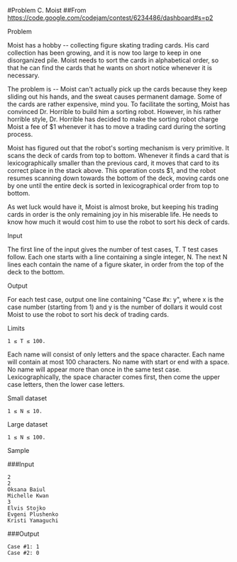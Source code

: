 #Problem C. Moist
##From https://code.google.com/codejam/contest/6234486/dashboard#s=p2

Problem

Moist has a hobby -- collecting figure skating trading cards. His card collection has been growing, and it is now too large to keep in one disorganized pile. Moist needs to sort the cards in alphabetical order, so that he can find the cards that he wants on short notice whenever it is necessary.

The problem is -- Moist can't actually pick up the cards because they keep sliding out his hands, and the sweat causes permanent damage. Some of the cards are rather expensive, mind you. To facilitate the sorting, Moist has convinced Dr. Horrible to build him a sorting robot. However, in his rather horrible style, Dr. Horrible has decided to make the sorting robot charge Moist a fee of $1 whenever it has to move a trading card during the sorting process.

Moist has figured out that the robot's sorting mechanism is very primitive. It scans the deck of cards from top to bottom. Whenever it finds a card that is lexicographically smaller than the previous card, it moves that card to its correct place in the stack above. This operation costs $1, and the robot resumes scanning down towards the bottom of the deck, moving cards one by one until the entire deck is sorted in lexicographical order from top to bottom.

As wet luck would have it, Moist is almost broke, but keeping his trading cards in order is the only remaining joy in his miserable life. He needs to know how much it would cost him to use the robot to sort his deck of cards.

Input

The first line of the input gives the number of test cases, T. T test cases follow. Each one starts with a line containing a single integer, N. The next N lines each contain the name of a figure skater, in order from the top of the deck to the bottom.

Output

For each test case, output one line containing "Case #x: y", where x is the case number (starting from 1) and y is the number of dollars it would cost Moist to use the robot to sort his deck of trading cards.

Limits

```
1 ≤ T ≤ 100.
```
Each name will consist of only letters and the space character.
Each name will contain at most 100 characters.
No name with start or end with a space.
No name will appear more than once in the same test case.
Lexicographically, the space character comes first, then come the upper case letters, then the lower case letters.

Small dataset
```
1 ≤ N ≤ 10.
```
Large dataset
```
1 ≤ N ≤ 100.
```
Sample


###Input 
```
2
2
Oksana Baiul
Michelle Kwan
3
Elvis Stojko
Evgeni Plushenko
Kristi Yamaguchi
```
###Output
```
Case #1: 1
Case #2: 0
```
